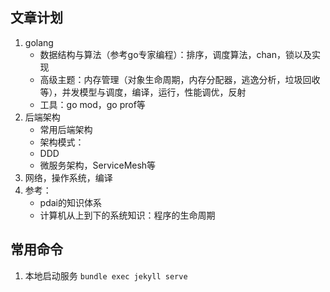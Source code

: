 
## 文章计划

1. golang
   + 数据结构与算法（参考go专家编程）：排序，调度算法，chan，锁以及实现
   + 高级主题：内存管理（对象生命周期，内存分配器，逃逸分析，垃圾回收等），并发模型与调度，编译，运行，性能调优，反射
   + 工具：go mod，go prof等
2. 后端架构
   + 常用后端架构
   + 架构模式：
   + DDD
   + 微服务架构，ServiceMesh等
3. 网络，操作系统，编译
4. 参考：
   + pdai的知识体系
   + 计算机从上到下的系统知识：程序的生命周期

## 常用命令

1. 本地启动服务 `bundle exec jekyll serve`
